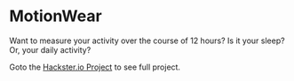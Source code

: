 # MotionWear
Want to measure your activity over the course of 12 hours? Is it your sleep? Or, your daily activity?

Goto the [Hackster.io Project]() to see full project.
